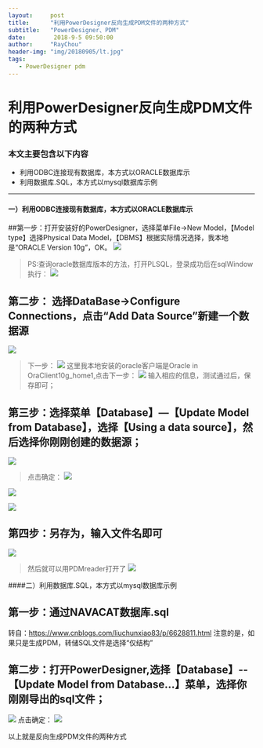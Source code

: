 ```yaml
---
layout:     post
title:      "利用PowerDesigner反向生成PDM文件的两种方式"
subtitle:   "PowerDesigner、PDM"
date:        2018-9-5 09:50:00
author:     "RayChou"
header-img: "img/20180905/lt.jpg"
tags:
   - PowerDesigner pdm
---
```


利用PowerDesigner反向生成PDM文件的两种方式
======
### 本文主要包含以下内容
* 利用ODBC连接现有数据库，本方式以ORACLE数据库示
* 利用数据库.SQL，本方式以mysql数据库示例
------

#### 一）利用ODBC连接现有数据库，本方式以ORACLE数据库示
##第一步：打开安装好的PowerDesigner，选择菜单File->New Model，【Model type】选择Physical Data Model，【DBMS】根据实际情况选择，我本地是“ORACLE Version 10g”，OK。
![](/img/20180905/1.png)
>PS:查询oracle数据库版本的方法，打开PLSQL，登录成功后在sqlWindow执行：
![](/img/20180905/2.png)
## 第二步： 选择DataBase->Configure Connections，点击“Add Data Source”新建一个数据源
![](/img/20180905/3.png)
> 下一步：
![](/img/20180905/4.png)
>这里我本地安装的oracle客户端是Oracle in OraClient10g_home1,点击下一步：
![](/img/20180905/5.png)
>输入相应的信息，测试通过后，保存即可；
## 第三步：选择菜单【Database】—【Update Model from Database】，选择【Using a data source】，然后选择你刚刚创建的数据源；
![](/img/20180905/6.png)
>点击确定：
![](/img/20180905/7.png)

![](/img/20180905/8.png)

![](/img/20180905/9.png)
## 第四步：另存为，输入文件名即可
![](/img/20180905/10.png)
>然后就可以用PDMreader打开了
![](/img/20180905/11.png)

####二）利用数据库.SQL，本方式以mysql数据库示例
## 第一步：通过NAVACAT数据库.sql
转自：https://www.cnblogs.com/liuchunxiao83/p/6628811.html
注意的是，如果只是生成PDM，转储SQL文件是选择“仅结构”
## 第二步：打开PowerDesigner,选择【Database】--【Update Model from Database…】菜单，选择你刚刚导出的sql文件；
![](/img/20180905/12.png)
点击确定：
![](/img/20180905/13.png)

以上就是反向生成PDM文件的两种方式











